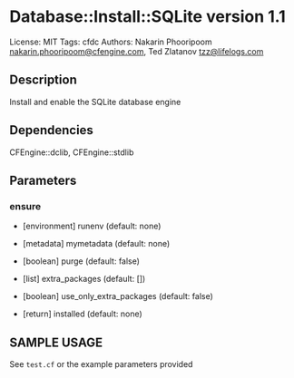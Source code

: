 # Database::Install::SQLite version 1.1

License: MIT
Tags: cfdc
Authors: Nakarin Phooripoom <nakarin.phooripoom@cfengine.com>, Ted Zlatanov <tzz@lifelogs.com>

## Description
Install and enable the SQLite database engine

## Dependencies
CFEngine::dclib, CFEngine::stdlib

## Parameters
### ensure
* [environment] runenv (default: none)

* [metadata] mymetadata (default: none)

* [boolean] purge (default: false)

* [list] extra_packages (default: [])

* [boolean] use_only_extra_packages (default: false)

* [return] installed (default: none)


## SAMPLE USAGE
See `test.cf` or the example parameters provided

